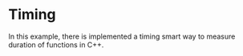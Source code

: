 # Timing
In this example, there is implemented a timing smart way to measure duration of functions in C++. 

